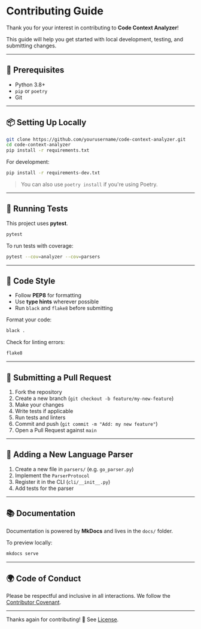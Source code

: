 # Contributing Guide

Thank you for your interest in contributing to **Code Context Analyzer**!

This guide will help you get started with local development, testing, and submitting changes.

---

## 🧰 Prerequisites

- Python 3.8+
- `pip` or `poetry`
- Git

---

## 📦 Setting Up Locally

```bash
git clone https://github.com/yourusername/code-context-analyzer.git
cd code-context-analyzer
pip install -r requirements.txt
```

For development:

```bash
pip install -r requirements-dev.txt
```

> You can also use `poetry install` if you're using Poetry.

---

## 🧪 Running Tests

This project uses **pytest**.

```bash
pytest
```

To run tests with coverage:

```bash
pytest --cov=analyzer --cov=parsers
```

---

## 🧼 Code Style

- Follow **PEP8** for formatting
- Use **type hints** wherever possible
- Run `black` and `flake8` before submitting

Format your code:

```bash
black .
```

Check for linting errors:

```bash
flake8
```

---

## 📝 Submitting a Pull Request

1. Fork the repository
2. Create a new branch (`git checkout -b feature/my-new-feature`)
3. Make your changes
4. Write tests if applicable
5. Run tests and linters
6. Commit and push (`git commit -m "Add: my new feature"`)
7. Open a Pull Request against `main`

---

## 🔌 Adding a New Language Parser

1. Create a new file in `parsers/` (e.g. `go_parser.py`)
2. Implement the `ParserProtocol`
3. Register it in the CLI (`cli/__init__.py`)
4. Add tests for the parser

---

## 📚 Documentation

Documentation is powered by **MkDocs** and lives in the `docs/` folder.

To preview locally:

```bash
mkdocs serve
```

---

## 🌍 Code of Conduct

Please be respectful and inclusive in all interactions.
We follow the [Contributor Covenant](https://www.contributor-covenant.org/).

---

Thanks again for contributing! 💙
See [License](license.md).